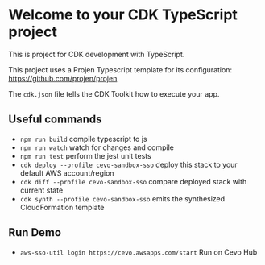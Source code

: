 # Welcome to your CDK TypeScript project

This is project for CDK development with TypeScript.

This project uses a Projen Typescript template for its configuration: https://github.com/projen/projen

The `cdk.json` file tells the CDK Toolkit how to execute your app.

## Useful commands

- `npm run build` compile typescript to js
- `npm run watch` watch for changes and compile
- `npm run test` perform the jest unit tests
- `cdk deploy --profile cevo-sandbox-sso` deploy this stack to your default AWS account/region
- `cdk diff --profile cevo-sandbox-sso` compare deployed stack with current state
- `cdk synth --profile cevo-sandbox-sso` emits the synthesized CloudFormation template

## Run Demo

- `aws-sso-util login https://cevo.awsapps.com/start` Run on Cevo Hub
